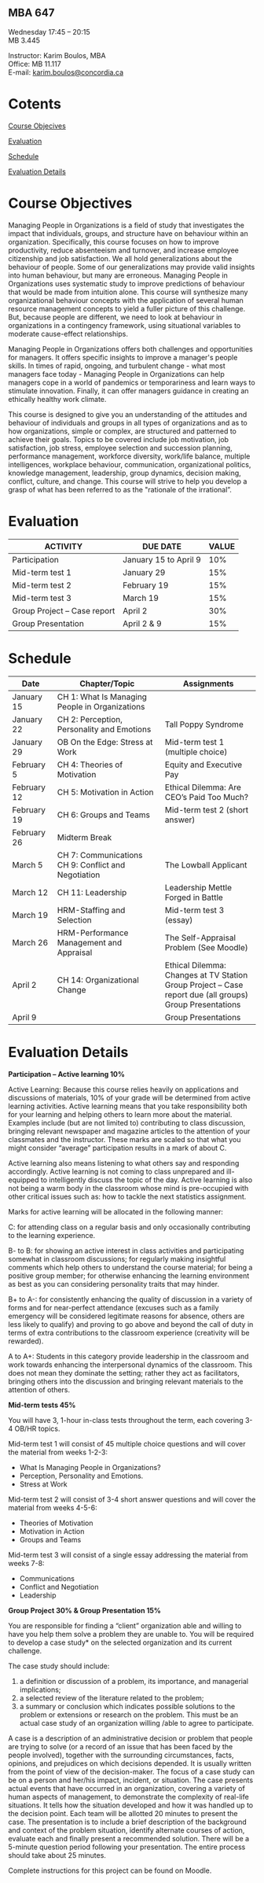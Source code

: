 ## MBA 647
Wednesday 17:45 – 20:15 <br> MB 3.445

Instructor: Karim Boulos, MBA <br>
Office: MB 11.117 <br>
E-mail: karim.boulos@concordia.ca

# Cotents
[Course Objecives](#course-objectives)

[Evaluation](#evaluation)

[Schedule](#schedule)

[Evaluation Details](#evaluation-details)


# Course Objectives
Managing People in Organizations is a field of study that investigates the impact that individuals, groups, and structure have on behaviour within an organization. Specifically, this course focuses on how to improve productivity, reduce absenteeism and turnover, and increase employee citizenship and job satisfaction. We all hold generalizations about the behaviour of people. Some of our generalizations may provide valid insights into human behaviour, but many are erroneous. Managing People in Organizations uses systematic study to improve predictions of behaviour that would be made from intuition alone. This course will synthesize many organizational behaviour concepts with the application of several human resource management concepts to yield a fuller picture of this challenge. But, because people are different, we need to look at behaviour in organizations in a contingency framework, using situational variables to moderate cause-effect relationships.

Managing People in Organizations offers both challenges and opportunities for managers. It offers specific insights to improve a manager's people skills. In times of rapid, ongoing, and turbulent change - what most managers face today - Managing People in Organizations can help managers cope in a world of pandemics or temporariness and learn ways to stimulate innovation. Finally, it can offer managers guidance in creating an ethically healthy work climate.

This course is designed to give you an understanding of the attitudes and behaviour of individuals and groups in all types of organizations and as to how organizations, simple or complex, are structured and patterned to achieve their goals. Topics to be covered include job motivation, job satisfaction, job stress, employee selection and succession planning, performance management, workforce diversity, work/life balance, multiple intelligences, workplace behaviour, communication, organizational politics, knowledge management, leadership, group dynamics, decision making, conflict, culture, and change.
This course will strive to help you develop a grasp of what has been referred to as the "rationale of the irrational”.

# Evaluation
| ACTIVITY | DUE DATE | VALUE |
| --- | --- | --- |
| Participation | January 15 to April 9 | 10% |
| Mid-term test 1 | January 29 | 15% |
| Mid-term test 2 | February 19 | 15% |
| Mid-term test 3 | March 19 | 15% |
| Group Project – Case report | April 2 | 30% |
| Group Presentation | April 2 & 9 | 15% |


# Schedule
| Date	 | 	Chapter/Topic	 | 	Assignments |
| ---	 | 	---	 | 	--- |
| January 15 	 | 	CH 1: What Is Managing People in Organizations	 | 	 |
| January 22 	 | 	CH 2: Perception, Personality and Emotions 	 | 	Tall Poppy Syndrome |
| January 29 	 | 	OB On the Edge: Stress at Work 	 | 	Mid-term test 1 (multiple choice) |
| February 5 	 | 	CH 4: Theories of Motivation 	 | 	Equity and Executive Pay |
| February 12 	 | 	CH 5: Motivation in Action 	 | 	Ethical Dilemma: Are CEO’s Paid Too Much? |
| February 19 	 | 	CH 6: Groups and Teams 	 | 	Mid-term test 2 (short answer) |
| February 26 	 | 	Midterm Break	 | 	 |
| March 5 	 | 	CH 7: Communications <br> CH 9: Conflict and Negotiation	 | 	The Lowball Applicant |
| March 12 	 | 	CH 11: Leadership 	 | 	Leadership Mettle Forged in Battle |
| March 19 	 | 	HRM-Staffing and Selection 	 | 	Mid-term test 3 (essay) |
| March 26 	 | 	HRM-Performance Management and Appraisal 	 | 	The Self-Appraisal Problem (See Moodle) |
| April 2 	 | 	CH 14: Organizational Change	 | 	Ethical Dilemma: Changes at TV Station <br> Group Project – Case report due (all groups) <br> Group Presentations |
| April 9 	 | 		 | 	Group Presentations |

# Evaluation Details

**Participation – Active learning 10%**

Active Learning: Because this course relies heavily on applications and discussions of materials, 10% of your grade
will be determined from active learning activities. Active learning means that you take responsibility both for your
learning and helping others to learn more about the material. Examples include (but are not limited to)
contributing to class discussion, bringing relevant newspaper and magazine articles to the attention of your
classmates and the instructor. These marks are scaled so that what you might consider “average” participation
results in a mark of about C.

Active learning also means listening to what others say and responding accordingly. Active learning is not coming
to class unprepared and ill-equipped to intelligently discuss the topic of the day. Active learning is also not being a
warm body in the classroom whose mind is pre-occupied with other critical issues such as: how to tackle the next
statistics assignment.

Marks for active learning will be allocated in the following manner:

C: for attending class on a regular basis and only occasionally contributing to the learning experience.

B- to B: for showing an active interest in class activities and participating somewhat in classroom discussions; for
regularly making insightful comments which help others to understand the course material; for being a positive
group member; for otherwise enhancing the learning environment as best as you can considering personality traits
that may hinder.

B+ to A-: for consistently enhancing the quality of discussion in a variety of forms and for near-perfect attendance
(excuses such as a family emergency will be considered legitimate reasons for absence, others are less likely to
qualify) and proving to go above and beyond the call of duty in terms of extra contributions to the classroom
experience (creativity will be rewarded).

A to A+: Students in this category provide leadership in the classroom and work towards enhancing the
interpersonal dynamics of the classroom. This does not mean they dominate the setting; rather they act as
facilitators, bringing others into the discussion and bringing relevant materials to the attention of others.

**Mid-term tests 45%**

You will have 3, 1-hour in-class tests throughout the term, each covering 3-4 OB/HR topics.

Mid-term test 1 will consist of 45 multiple choice questions and will cover the material from weeks 1-2-3:
- What Is Managing People in Organizations?
- Perception, Personality and Emotions.
- Stress at Work

Mid-term test 2 will consist of 3-4 short answer questions and will cover the material from weeks 4-5-6:
- Theories of Motivation
- Motivation in Action
- Groups and Teams

Mid-term test 3 will consist of a single essay addressing the material from weeks 7-8:
- Communications
- Conflict and Negotiation
- Leadership

**Group Project 30% & Group Presentation 15%**

You are responsible for finding a “client” organization able and willing to have you help them solve a problem they
are unable to. You will be required to develop a case study* on the selected organization and its current challenge.

The case study should include:
1) a definition or discussion of a problem, its importance, and managerial implications;
2) a selected review of the literature related to the problem;
3) a summary or conclusion which indicates possible solutions to the problem or extensions or research on the problem. This must be an actual case study of an organization willing /able to agree to participate.

A case is a description of an administrative decision or problem that people are trying to solve (or a record of an issue that
has been faced by the people involved), together with the surrounding circumstances, facts, opinions, and prejudices on
which decisions depended. It is usually written from the point of view of the decision-maker. The focus of a case study can
be on a person and her/his impact, incident, or situation. The case presents actual events that have occurred in an
organization, covering a variety of human aspects of management, to demonstrate the complexity of real-life situations. It
tells how the situation developed and how it was handled up to the decision point.
Each team will be allotted 20 minutes to present the case. The presentation is to include a brief description of the
background and context of the problem situation, identify alternate courses of action, evaluate each and finally
present a recommended solution. There will be a 5-minute question period following your presentation. The entire 
process should take about 25 minutes.

Complete instructions for this project can be found on Moodle.
